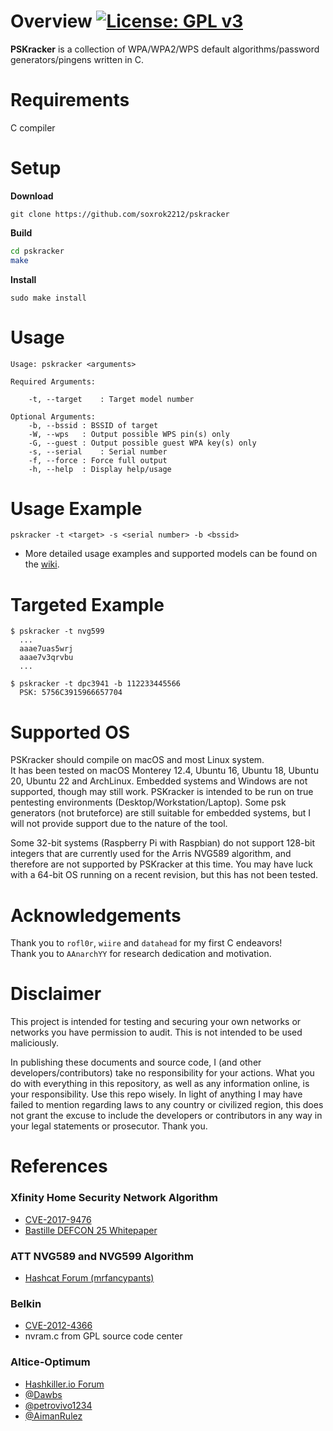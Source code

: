 # Overview [![License: GPL v3](https://img.shields.io/badge/License-GPL%20v3-blue.svg)](https://github.com/soxrok2212/PSKracker/blob/master/LICENSE)

**PSKracker** is a collection of WPA/WPA2/WPS default algorithms/password generators/pingens written in C.

# Requirements

C compiler

# Setup

**Download**

`git clone https://github.com/soxrok2212/pskracker`

**Build**

```bash
cd pskracker
make
```

**Install**

`sudo make install`

# Usage

```
Usage: pskracker <arguments>

Required Arguments:
	
	-t, --target	: Target model number

Optional Arguments:
	-b, --bssid	: BSSID of target
	-W, --wps	: Output possible WPS pin(s) only
	-G, --guest	: Output possible guest WPA key(s) only
	-s, --serial	: Serial number
	-f, --force	: Force full output
	-h, --help	: Display help/usage
```

# Usage Example

`pskracker -t <target> -s <serial number> -b <bssid>`
* More detailed usage examples and supported models can be found on the [wiki](https://github.com/soxrok2212/PSKracker/wiki/Attack-Types-and-Supported-Models).

# Targeted Example

```
$ pskracker -t nvg599
  ...
  aaae7uas5wrj
  aaae7v3qrvbu
  ...
```

```
$ pskracker -t dpc3941 -b 112233445566
  PSK: 5756C3915966657704
```

# Supported OS

PSKracker should compile on macOS and most Linux system.  
It has been tested on macOS Monterey 12.4, Ubuntu 16, Ubuntu 18, Ubuntu 20, Ubuntu 22 and ArchLinux. 
Embedded systems and Windows are not supported, though may still work. PSKracker is intended to be run on true pentesting environments (Desktop/Workstation/Laptop). Some psk generators (not bruteforce) are still suitable for embedded systems, but I will not provide support due to the nature of the tool.

Some 32-bit systems (Raspberry Pi with Raspbian) do not support 128-bit integers that are currently used for the Arris NVG589 algorithm, and therefore are not supported by PSKracker at this time. You may have luck with a 64-bit OS running on a recent revision, but this has not been tested.

# Acknowledgements

Thank you to `rofl0r`, `wiire` and `datahead` for my first C endeavors!  
Thank you to `AAnarchYY` for research dedication and motivation.

# Disclaimer

This project is intended for testing and securing your own networks or networks you have permission to audit. This is not intended to be used maliciously.

In publishing these documents and source code, I (and other developers/contributors) take no responsibility for your actions. What you do with everything in this repository, as well as any information online, is your responsibility. Use this repo wisely. In light of anything I may have failed to mention regarding laws to any country or civilized region, this does not grant the excuse to include the developers or contributors in any way in your legal statements or prosecutor. Thank you.

# References

### Xfinity Home Security Network Algorithm
* [CVE-2017-9476](https://nvd.nist.gov/vuln/detail/CVE-2017-9476)
* [Bastille DEFCON 25 Whitepaper](https://github.com/BastilleResearch/CableTap/blob/master/doc/pdf/DEFCON-25-Marc-Newlin-CableTap-White-Paper.pdf)

### ATT NVG589 and NVG599 Algorithm
* [Hashcat Forum (mrfancypants)](https://hashcat.net/forum/thread-6170-post-35739.html#pid35739)

### Belkin
* [CVE-2012-4366](https://nvd.nist.gov/vuln/detail/CVE-2012-4366)
* nvram.c from GPL source code center

### Altice-Optimum
* [Hashkiller.io Forum](https://forum.hashkiller.io)
* [@Dawbs](https://forum.hashkiller.io/index.php?members/dawbs.1022870/)
* [@petrovivo1234](https://forum.hashkiller.io/index.php?members/petrovivo1234.1024253/)
* [@AimanRulez](https://forum.hashkiller.io/index.php?members/aimanrulez.1029467/)

